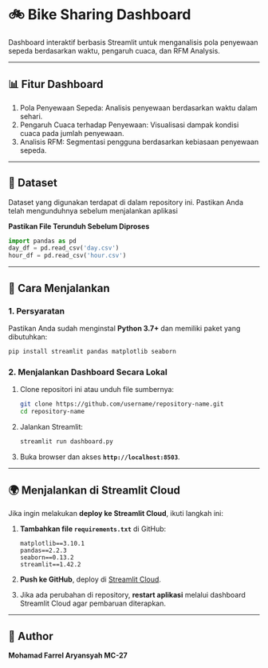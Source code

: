 # 🚲 Bike Sharing Dashboard

Dashboard interaktif berbasis Streamlit untuk menganalisis pola penyewaan sepeda berdasarkan waktu, pengaruh cuaca, dan RFM Analysis.

---

## 📊 Fitur Dashboard

1. Pola Penyewaan Sepeda: Analisis penyewaan berdasarkan waktu dalam sehari.
2. Pengaruh Cuaca terhadap Penyewaan: Visualisasi dampak kondisi cuaca pada jumlah penyewaan.
3. Analisis RFM: Segmentasi pengguna berdasarkan kebiasaan penyewaan sepeda.

---

## 📂 Dataset
Dataset yang digunakan terdapat di dalam repository ini. Pastikan Anda telah mengunduhnya sebelum menjalankan aplikasi

   **Pastikan File Terunduh Sebelum Diproses**
   ```python
   import pandas as pd
   day_df = pd.read_csv('day.csv')
   hour_df = pd.read_csv('hour.csv')
   ```

---

## 🚀 Cara Menjalankan

### 1. **Persyaratan**
Pastikan Anda sudah menginstal **Python 3.7+** dan memiliki paket yang dibutuhkan:

```sh
pip install streamlit pandas matplotlib seaborn
```

### 2. **Menjalankan Dashboard Secara Lokal**
1. Clone repositori ini atau unduh file sumbernya:
   ```sh
   git clone https://github.com/username/repository-name.git
   cd repository-name
   ```
2. Jalankan Streamlit:
   ```sh
   streamlit run dashboard.py
   ```
3. Buka browser dan akses **`http://localhost:8503`**.

---

## 🌍 Menjalankan di Streamlit Cloud
Jika ingin melakukan **deploy ke Streamlit Cloud**, ikuti langkah ini:

1. **Tambahkan file `requirements.txt`** di GitHub:
   ```
   matplotlib==3.10.1
   pandas==2.2.3
   seaborn==0.13.2
   streamlit==1.42.2

   ```

2. **Push ke GitHub**, deploy di [Streamlit Cloud](https://share.streamlit.io/).

3. Jika ada perubahan di repository, **restart aplikasi** melalui dashboard Streamlit Cloud agar pembaruan diterapkan.

---

## 👤 Author
**Mohamad Farrel Aryansyah MC-27**
